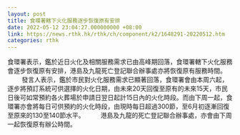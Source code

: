 ```yaml
---
layout: post
title: 食環署轄下火化服務逐步恢復原有安排
date: 2022-05-12 23:04:27.000000000 +08:00
link: https://news.rthk.hk/rthk/ch/component/k2/1648291-20220512.htm
categories: rthk
---
```


食環署表示，鑑於近日火化及相關服務需求已由高峰期回落，食環署轄下火化服務會逐步恢復原有安排，港島及九龍死亡登記聯合辦事處亦將恢復原有服務時間。
　　
發言人表示，鑑於市民對火化服務需求已顯著回落，食環署會由本周六起，逐步將預訂系統可供選擇的火化日期，由未來20天回復至原有的未來15天，市民日後可如常預約各火葬場於申請日翌日起計15日內的火化時段。而由下周一起，食環署亦會將每日可供預約的火化時段，由現時每日超過300節，至6月初逐漸回復至原來的130至140節水平。
　　
港島及九龍的死亡登記聯合辦事處，亦會由下周一起恢復原有辦公時間。
